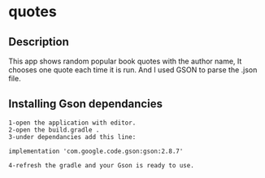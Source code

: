 # quotes
## Description 
This app shows random popular book quotes with the author name, It chooses one quote each time it is run. And I used GSON to parse the .json file.


## Installing Gson dependancies

    1-open the application with editor.
    2-open the build.gradle .
    3-under dependancies add this line:

    implementation 'com.google.code.gson:gson:2.8.7'

    4-refresh the gradle and your Gson is ready to use.

